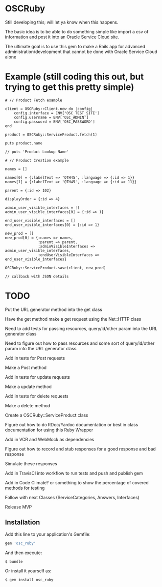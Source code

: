 # OSCRuby

Still developing this; will let ya know when this happens.

The basic idea is to be able to do something simple like import a csv of information and post it into an Oracle Service Cloud site.

The ultimate goal is to use this gem to make a Rails app for advanced administration/development that cannot be done with Oracle Service Cloud alone

# Example (still coding this out, but trying to get this pretty simple)

	# // Product Fetch example

	client = OSCRuby::Client.new do |config|	
		config.interface = ENV['OSC_TEST_SITE']
		config.username = ENV['OSC_ADMIN']
		config.password = ENV['OSC_PASSWORD']
	end

	product = OSCRuby::ServiceProduct.fetch(1)

	puts product.name

	// puts 'Product Lookup Name'

	# // Product Creation example

	names = []

	names[0] = {:labelText => 'QTH45', :language => {:id => 1}}
	names[1] = {:labelText => 'QTH45', :language => {:id => 11}}

	parent = {:id => 102}

	displayOrder = {:id => 4}

	admin_user_visible_interfaces = []
	admin_user_visible_interfaces[0] = {:id => 1}

	end_user_visible_interfaces = []
	end_user_visible_interfaces[0] = {:id => 1}

	new_prod = []
	new_prod[0] = {:names => names, 
	               :parent => parent, 
	               :adminVisibleInterfaces => admin_user_visible_interfaces,
	               :endUserVisibleInterfaces => end_user_visible_interfaces}

	OSCRuby::ServiceProduct.save(client, new_prod)

	// callback with JSON details

# TODO

<!-- Create a URL generator method into the Connect Class -->
<!-- Move tests for the get method into the URL generator method -->

<!-- Move check_config method into the URL generator method so that tests pass -->

<!-- Create more tests to validate the generated URL -->

Put the URL generator method into the get class

Have the get method make a get request using the Net::HTTP class

Need to add tests for passing resources, query/id/other param into the URL generator class

Need to figure out how to pass resources and some sort of query/id/other param into the URL generator class

Add in tests for Post requests

Make a Post method

Add in tests for update requests

Make a update method

Add in tests for delete requests

Make a delete method

Create a OSCRuby::ServiceProduct class

Figure out how to do RDoc/Yardoc documentation or best in class documentation for using this Ruby Wrapper

Add in VCR and WebMock as dependencies

Figure out how to record and stub responses for a good response and bad response

Simulate these responses

Add in TravisCI into workflow to run tests and push and publish gem

Add in Code Climate? or something to show the percentage of covered methods for testing

Follow with next Classes (ServiceCategories, Answers, Interfaces)

Release MVP

## Installation

Add this line to your application's Gemfile:

```ruby
gem 'osc_ruby'
```

And then execute:

    $ bundle

Or install it yourself as:

    $ gem install osc_ruby